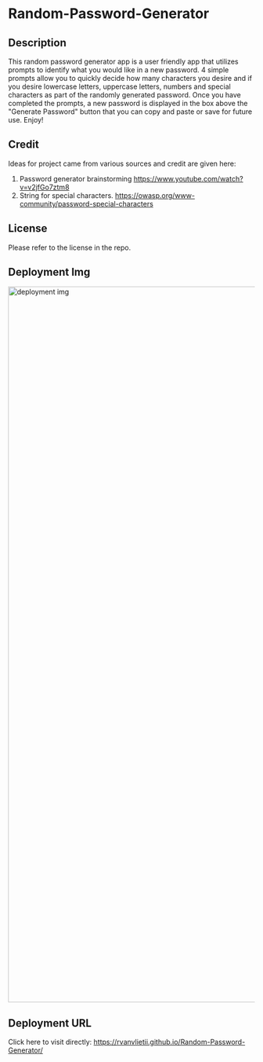 # Random-Password-Generator

## Description
This random password generator app is a user friendly app that utilizes prompts to identify what you would like in a new password. 4 simple prompts allow you to quickly decide how many characters you desire and if you desire lowercase letters, uppercase letters, numbers and special characters as part of the randomly generated password. Once you have completed the prompts, a new password is displayed in the box above the "Generate Password" button that you can copy and paste or save for future use. Enjoy!

## Credit
Ideas for project came from various sources and credit are given here:
1) Password generator brainstorming https://www.youtube.com/watch?v=v2jfGo7ztm8
2) String for special characters. https://owasp.org/www-community/password-special-characters

## License
Please refer to the license in the repo.

## Deployment Img
<img width="1458" alt="deployment img" src="https://github.com/RVanVlietII/Random-Password-Generator/assets/129308007/16b87ad3-8d62-45ae-a127-d589acdb526c">


## Deployment URL
Click here to visit directly: https://rvanvlietii.github.io/Random-Password-Generator/
